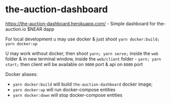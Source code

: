 # the-auction-dashboard
https://the-auction-dashboard.herokuapp.com/ - Simple dashboard for the-auction.io $NEAR dapp

For local development u may use docker & just shoot `yarn docker:build; yarn docker:up`

U may work without docker, then shoot `yarn; yarn serve;` inside the `web` folder & in new terminal window, inside the `web/client` folder - `yarn; yarn start;` then client will be available on `9000` port & api on `8000` port

Docker aliases:
  - `yarn docker:build` will build `the-auction-dashboard` docker image;
  - `yarn docker:up` will run docker-compose entities
  - `yarn docker:down` will stop docker-compose entities
